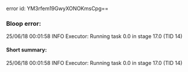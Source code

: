 error id: YM3rfem19GwyXONOKmsCpg==
### Bloop error:

25/06/18 00:01:58 INFO Executor: Running task 0.0 in stage 17.0 (TID 14)
#### Short summary: 

25/06/18 00:01:58 INFO Executor: Running task 0.0 in stage 17.0 (TID 14)